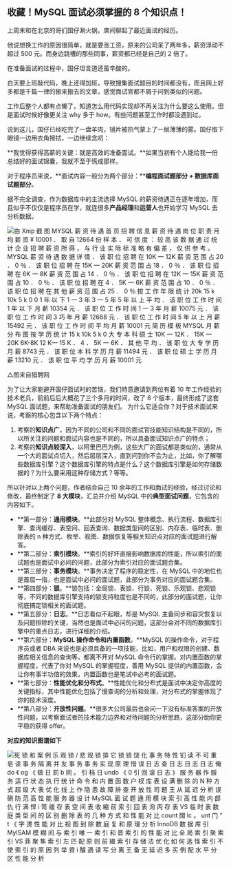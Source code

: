## 收藏！MySQL 面试必须掌握的 8 个知识点！ 


 
 
 

 

上周末和在北京的哥们国仔涮火锅，席间聊起了最近面试的经历。
 

他说想换工作的原因很简单，就是要涨工资，原来的公司呆了两年多，薪资浮动不超过 500 元。而身边跳槽的那些同事，薪资都已经是自己的 2 倍了。

在准备面试的过程中，国仔坦言道还蛮辛酸的。

白天要上班敲代码，晚上还得加班，导致搜集面试题目的时间都没有，而且网上好多都是千篇一律的搬来搬去的文章，感觉面试官都不屑于问到类似的问题。

工作后整个人都有点懒了，知道怎么用代码实现却不再关注为什么要这么使用。但是面试时候好像更关注 why 多于 how。有些问题甚至工作时都没遇到过。

说到这儿，国仔已经吃完了一盘羊肉，镜片被热气蒙上了一层薄薄的雾。国仔取下眼镜一边用衣角擦拭，一边继续念叨：

**我觉得获得高薪的关键：就是高效的准备面试。**如果当初有个人能给我一份总结好的面试锦囊，我就不至于慌成那样。

对于程序员来说，**面试内容一般分为两个部分：****编程面试题部分 + 数据库面试题部分**。

据不完全调查，作为数据库中的主流选择 MySQL 的薪资待遇正在逐年增加，而且似乎不仅仅是程序员在学，就连很多**产品经理**和**运营人**也开始学习 MySQL 去分析数据。

![由 Xnip 截 图  MYSQL 薪 资 待 遇  首 页  招 聘 信 息 薪 资 待 遇  岗 位 职 责  月 均 薪 资  ¥ 10001  ． 取 自 12664 份 样 本  ． 可 信 度 ： 较 高  该 数 据 通 过 统 计 企 业 招 聘 薪  资 所 得 ， 与 行 业 实 际 标 准 略  有 偏 差 ， 仅 供 参 考 。  MYSQL 薪 资 待 遇 数 据 详 情  ． 该 职 位 招 聘 在 10K 一 12K 薪 资 范 围 占 20 ． 0 ％  ． 该 职 位 招 聘 在 15K 一 20K 薪 资 范 围 占 18 ． 0 ％  ． 该 职 位 招 聘 在 6K 一 8K 薪 资 范 围 占 14 ． 0 ％  ． 该 职 位 招 聘 在 12K 一 15K 薪 资 范 围 占 10 ． 0 ％  ． 该 职 位 招 聘 在 4 ． 5K 一 6K 薪 资 范 围 占 10 ． 0 ％  ． 该 职 位 招 聘 在 其 他 薪 资 范 围 占 25 ． 0 ％  按 工 作 年 限 统 计  20k  15 k  10k  5 k  0  0  1 年 以 下 1 一 3 年 3 一 5 年 5 年 以 上 平 均  ． 该 职 位 工 作 时 间 1 年 以 下 月 薪 10354 元  ． 该 职 位 工 作 时 间 1 一 3 年 月 薪 10075 元  ． 该 职 位 工 作 时 间 3 巧 年 月 薪 12668 元  ． 该 职 位 工 作 时 间 5 年 以 上 月 薪 15492 元  ． 该 职 位 工 作 时 间 平 均 月 薪 10001 元  简 历 模 板  MYSQL 月 薪 分 布 图  按 学 历 统 计  15 k  10k  5 k  0  大 专  本 科  硕 士  10K 一 12K  ． 15K 一 20K  6K-8K  12 K— 15 K  ． 4 ． 5K 一 6K  ． 其 他  平 均  ． 该 职 位 大 专 学 历 月 薪 8743 元  ． 该 职 位 本 科 学 历 月 薪 11494 元  ． 该 职 位 硕 士 学 历 月 薪 13210 元  ． 该 职 位 平 均 学 历 月 薪 10001 元  ](clip_image001-1598940511123.jpg)

△图来自猎聘网

为了让大家能避开国仔面试时的苦恼，我们特意邀请到两位有着 10 年工作经验的技术老兵，前前后后大概花了三个多月的时间，改了 6 个版本，最终形成了这套 MySQL 面试题，来帮助准备面试的朋友们。
 为什么它适合你？对于技术面试来说，考察的核心包含以下两个特点：

1. 考察的**知识点广**，因为不同的公司和不同的面试官技能知识结构是不同的，所以所关注的问题和面试内容也是不同的，所以具备面试知识点广的特点；
2. 考察的**知识点较深入**，以阿里巴巴为例，这些大厂的面试都是类似的，通常从一个大的面试点切入，然后层层深入，直到问到你不会为止，比如，你了解哪些数据库引擎？这个数据库引擎的特点是什么？这个数据库引擎是如何存储数据的？为什么要采用这种存储方式？等等。

所以针对以上两个问题，作者结合自己 10 余年的工作和面试的经验，经过讨论和修改，最终制定了 **8 大模块**，汇总并介绍 MySQL 中的**典型面试问题**，它包含的内容如下。

- **第一部分：****通用模块****。**此部分对 MySQL     整体概念、执行流程、数据库引擎、查询缓存、表空间、回表查询、数据类型间的区别、内存表、临时表、删除表的 n     种方式、枚举、视图、数据恢复等相关知识点对应的面试题进行解答。
- **第二部分：****索引模块****。**索引的好坏直接影响数据库的性能，所以索引的面试题也是面试中必问的问题，此部分为索引对应的面试题合集。
- **第三部分：****事务模块****。**事务决定了程序的稳定性，在     MySQL 中的地位也是首屈一指，也是面试中必问的面试题，此部分为事务对应的面试题合集。
- **第四部分：****锁****。**锁包括：全局锁、表锁、行锁、死锁、乐观锁、悲观锁等，不同的数据库引擎支持的锁支持粒度也是不同的，此部分的面试题，让你彻底搞定锁相关的面试题。
- **第五部分：****日志****。**日志看似不起眼，却是 MySQL     主备同步和容灾恢复以及问题排除的关键，当然也是面试中必问的问题，这部分会对不同的数据库引擎中的重点日志，进行详细的介绍。
- **第六部分：****MySQL 操作命令和内置函数****。**MySQL     的操作命令，对于程序员或者 DBA 来说也是必须具备的一项技能，比如，用户和权限的创建、数据库相关信息的查询等，都离不开对 MySQL     命令行的掌握。对内置函数的掌握程度，代表了你对 MySQL 的掌握程度，善用 MySQL     提供的内置函数，会让你有事半功倍的效果，内置函数也是笔试中必考的面试题。
- **第七部分：****性能优化和分布式****。**性能优化和分布式是面试中决定你高度的关键指标，其中性能优化包括了慢查询的分析和处理，对分布式的掌握体现了你的技术深度。
- **第八部分：****开放性问题****。**很多大公司最后也会问一下没有标准答案的开放性问题，以考察面试者的技术能力边界和对待问题的分析思路，这部分助你更平稳的获得     offer。

**对应的知识图谱如下**

![死 锁 和 案 例  乐 观 锁 / 悲 观 锁  排 它 锁  锁 饶 化  事 务 特 性  钔 读  不 可 重 皂 读  事 务 隔 离  并 友 事 务  事 务 实 现 原 理  惜 误 日 志  查 日 志  日 志  日 志  俺 do 《 og 《 做 日 罰  b 同 。 引 档 日  undo 《 0 引 回 滚 日 志 》  服 务 器 作  服 务 运 行 状 态  执 行 统 计  命 令 和 内 置 函 数  户 杈  库 表 设 满  删 除 的 N 种 方 式  超 级 大 表 优 化  线 上 作 隐 患  故 障 排 查  开 放 性 司 题  王 从 延 迟 分 析  误 硎 防 范  高 性 能 服 务 器 设 计  MySQL 面 试 题  通 用 模 块  索 引  高 性 能  内 部 仇 行 满 悍  i 笥 缓 存  表 空 间  表 收 縮  前 索 引  回 表 洵  丙 存 表 VS 临 时 表  数 庭 类 型 间 的 区 别  删 除 表 的 几 种 方 式 和 性 能 对 比  count 闊 lc 。 unt 门 “ t 《 字 燙 性 能 对 比  视 图  到 除 数 庭 复 和 原 理 分 析  InnoDB  数 据 库 引  MylSAM  模 糊 间 与 索 引  唯 一 索 引 和 晋 索 引 的 性 能 对 比  全 局 索 引  聚 索 引 VS 菲 聚 隼 索 引  左 匹 配 原 则  前 綴 索 引  存 储 法  优 化 如 何 选 怪 索 引  不 使 索 引 的 原 因 列 举  資 i 醵 適  读 写 分 离  王 备 无 延 迟  多 买 例 配  水 平 分 区  性 能 分 析  ](clip_image002-1598940511123.jpg)


 

[](https://mp.weixin.qq.com/s/nSE3S5mEzPqvK_vI5mwtnw)